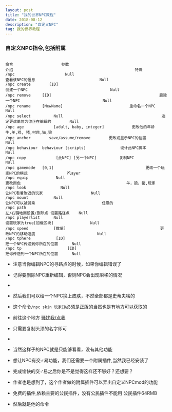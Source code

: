 ```yaml
---
layout: post
title: "我的世界NPC教程"
date: 2018-08-12
description: "自定义NPC"
tag: 我的世界教程
---
```


### 自定义NPC指令,包括附属

```

命令                     参数                                            介绍                                                     特殊
/npc                      Null                                            查看该NPC的信息                            Null
/npc create        [ID]                                              创建一个NPC                                    Null
/npc remove     [ID]                                               删除一个NPC                                    Null
/npc rename     [NewName]                             重命名一个NPC                                Null
/npc select          Null                                           选定更改单位为你正在编辑的        Null
/npc age             [adult, baby, integer]            更改他的年龄                                     牛,羊,鸡, 猪,村民,猫,狼
/npc anchor        save/assume/remove        更改或显示NPC的位置                     Null
/npc behaviour  behaviour [scripts]               设计此NPC脚本                                  Null
/npc copy             [此NPC] [另一个NPC]          复制NPC                                              Null
/npc gamemode   [0,1]                                        更改一个玩家NPC的模式                 Player
/npc equip            Null                                            更改颜色                                              羊，狼，猪,玩家
/npc look               Null                                             让NPC看着附近的玩家                     Null
/npc mount           Null                                            让NPC可以被骑乘                             任意的
/npc path                                                                   左/右键地面设置/删除点 设置路径点    Null
/npc playerlist      Null                                            设置玩家为true[加载区块]                Null
/npc speed           [数值]                                         更改NPC的移动速度                           Null
/npc tphere           [ID]                                             把一个NPC传送到你所在的位置      Null
/npc tp                    [ID]                                             把你传送到一个NPC所在的位置      Null

```
* 注意当你编辑NPC的寻路点的时候，如果你编辑错误了
* 记得要删除NPC重新编辑，否则NPC会出现瞬移的情况
* 
* 然后我们可以给一个NPC换上皮肤，不然全部都是史蒂夫啥的
* 这个命令`/npc skin 玩家ID`必须是正版的当然也是有地方可以获取的
* 前往这个地方 [骚扰我/点我](https://namemc.com/minecraft-skins/trending)
* 只需要复制头顶的名字即可
* 
* 当然这样子的NPC就是只能够看看，没有其他功能
* 想让NPC有交♂易功能，我们还需要一个附属插件,当然我已经安装了



* 完成愉快的交♂易之后你是不是觉得这样还不够好？还想要？
* 作者也是想到了，这个作者做的附属插件可以弄出自定义NPCmod的功能
* 免费的插件,依赖主要的公民插件，没有公民插件不能用 公民插件64RMB
* 然后就是他的命令

